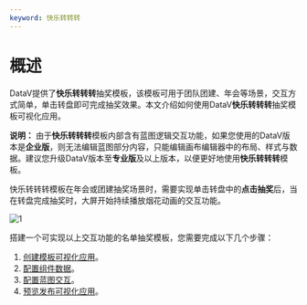 ```yaml
---
keyword: 快乐转转转
---
```


# 概述

DataV提供了**快乐转转转**抽奖模板，该模板可用于团队团建、年会等场景，交互方式简单，单击转盘即可完成抽奖效果。本文介绍如何使用DataV**快乐转转转**抽奖模板可视化应用。

**说明：** 由于**快乐转转转**模板内部含有蓝图逻辑交互功能，如果您使用的DataV版本是**企业版**，则无法编辑蓝图部分内容，只能编辑画布编辑器中的布局、样式与数据。建议您升级DataV版本至**专业版**及以上版本，以便更好地使用**快乐转转转**模板。

快乐转转转模板在年会或团建抽奖场景时，需要实现单击转盘中的**点击抽奖**后，当在转盘完成抽奖时，大屏开始持续播放烟花动画的交互功能。

![1 ](https://static-aliyun-doc.oss-accelerate.aliyuncs.com/assets/img/zh-CN/3825862161/p239210.gif)

搭建一个可实现以上交互功能的名单抽奖模板，您需要完成以下几个步骤：

1.  [创建模板可视化应用](/cn.zh-CN/可视化应用模板使用技巧/名单抽奖/创建模板可视化应用.md)。
2.  [配置组件数据]()。
3.  [配置蓝图交互]()。
4.  [预览发布可视化应用]()。

